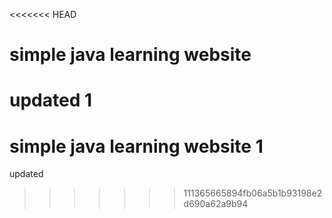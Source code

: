 <<<<<<< HEAD
# simple java learning website
updated 1
=======
# simple java learning website 1
updated
>>>>>>> 111365665894fb06a5b1b93198e2d690a62a9b94
